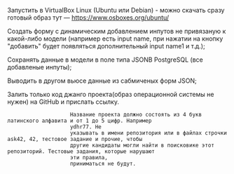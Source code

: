 Запустить в VirtualBox Linux (Ubuntu или Debian) - можно скачать сразу
        готовый образ тут —
        https://www.osboxes.org/ubuntu/
    
Создать форму с динамическим добавлением инпутов не привязаную к какой-либо
        модели (например есть input name, при нажатии на кнопку "добавить" будет появляться дополнительный
        input name1 и т.д.);
    
Сохранять данные в модели в поле типа JSONB PostgreSQL (все добавленые
        инпуты);
    
Выводить в другом вьюсе данные из сабмиченых форм JSON;
    
Залить только код джанго проекта(образ операционной системы не нужен) на
        GitHub и прислать ссылку.
                     
                        Название проекта должно состоять из 4 букв латинского алфавита и от 1 до 5 цифр. Например
                        ydhr77. Не
                        указывать в имени репозитория или в файлах строчки ask42, 42, тестовое задание и прочие, чтобы
                        другие кандидаты могли найти в поисковике этот репозиторий. Тестовые задания, которые нарушают
                        эти правила,
                        приниматься не будут.
                        
